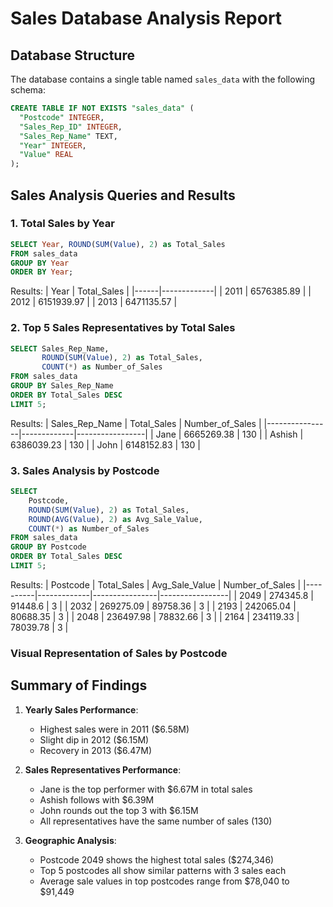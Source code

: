 # Sales Database Analysis Report

## Database Structure
The database contains a single table named `sales_data` with the following schema:

```sql
CREATE TABLE IF NOT EXISTS "sales_data" (
  "Postcode" INTEGER,
  "Sales_Rep_ID" INTEGER,
  "Sales_Rep_Name" TEXT,
  "Year" INTEGER,
  "Value" REAL
);
```

## Sales Analysis Queries and Results

### 1. Total Sales by Year
```sql
SELECT Year, ROUND(SUM(Value), 2) as Total_Sales
FROM sales_data
GROUP BY Year
ORDER BY Year;
```

Results:
| Year | Total_Sales |
|------|-------------|
| 2011 | 6576385.89  |
| 2012 | 6151939.97  |
| 2013 | 6471135.57  |

### 2. Top 5 Sales Representatives by Total Sales
```sql
SELECT Sales_Rep_Name, 
       ROUND(SUM(Value), 2) as Total_Sales,
       COUNT(*) as Number_of_Sales
FROM sales_data
GROUP BY Sales_Rep_Name
ORDER BY Total_Sales DESC
LIMIT 5;
```

Results:
| Sales_Rep_Name | Total_Sales | Number_of_Sales |
|----------------|-------------|-----------------|
| Jane           | 6665269.38  | 130             |
| Ashish         | 6386039.23  | 130             |
| John           | 6148152.83  | 130             |

### 3. Sales Analysis by Postcode
```sql
SELECT 
    Postcode,
    ROUND(SUM(Value), 2) as Total_Sales,
    ROUND(AVG(Value), 2) as Avg_Sale_Value,
    COUNT(*) as Number_of_Sales
FROM sales_data
GROUP BY Postcode
ORDER BY Total_Sales DESC
LIMIT 5;
```

Results:
| Postcode | Total_Sales | Avg_Sale_Value | Number_of_Sales |
|----------|-------------|----------------|-----------------|
| 2049     | 274345.8    | 91448.6        | 3               |
| 2032     | 269275.09   | 89758.36       | 3               |
| 2193     | 242065.04   | 80688.35       | 3               |
| 2048     | 236497.98   | 78832.66       | 3               |
| 2164     | 234119.33   | 78039.78       | 3               |

### Visual Representation of Sales by Postcode

<div style="width: 800px; margin: 20px auto;">
    <canvas id="salesByPostcodeChart"></canvas>
</div>

<script src="https://cdn.jsdelivr.net/npm/chart.js"></script>

<script>
document.addEventListener('DOMContentLoaded', function() {
    const ctx = document.getElementById('salesByPostcodeChart').getContext('2d');
    new Chart(ctx, {
        type: 'bar',
        data: {
            labels: ['2049', '2032', '2193', '2048', '2164'],
            datasets: [{
                label: 'Total Sales ($)',
                data: [274345.8, 269275.09, 242065.04, 236497.98, 234119.33],
                backgroundColor: [
                    'rgba(54, 162, 235, 0.7)',
                    'rgba(75, 192, 192, 0.7)',
                    'rgba(153, 102, 255, 0.7)',
                    'rgba(255, 159, 64, 0.7)',
                    'rgba(255, 99, 132, 0.7)'
                ],
                borderColor: [
                    'rgba(54, 162, 235, 1)',
                    'rgba(75, 192, 192, 1)',
                    'rgba(153, 102, 255, 1)',
                    'rgba(255, 159, 64, 1)',
                    'rgba(255, 99, 132, 1)'
                ],
                borderWidth: 1
            }]
        },
        options: {
            responsive: true,
            plugins: {
                title: {
                    display: true,
                    text: 'Top 5 Postcodes by Total Sales',
                    font: {
                        size: 16
                    }
                },
                legend: {
                    position: 'bottom'
                }
            },
            scales: {
                y: {
                    beginAtZero: true,
                    title: {
                        display: true,
                        text: 'Total Sales ($)'
                    }
                },
                x: {
                    title: {
                        display: true,
                        text: 'Postcode'
                    }
                }
            }
        }
    });
});
</script>

## Summary of Findings

1. **Yearly Sales Performance**:
   - Highest sales were in 2011 ($6.58M)
   - Slight dip in 2012 ($6.15M)
   - Recovery in 2013 ($6.47M)

2. **Sales Representatives Performance**:
   - Jane is the top performer with $6.67M in total sales
   - Ashish follows with $6.39M
   - John rounds out the top 3 with $6.15M
   - All representatives have the same number of sales (130)

3. **Geographic Analysis**:
   - Postcode 2049 shows the highest total sales ($274,346)
   - Top 5 postcodes all show similar patterns with 3 sales each
   - Average sale values in top postcodes range from $78,040 to $91,449
